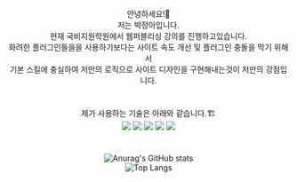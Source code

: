 <div align="center">

안녕하세요!🤗 <br/>
저는 박정아입니다. <br/>
현재 국비지원학원에서 웹퍼블리싱 강의를 진행하고있습니다.<br/>
화려한 플러그인들을을 사용하기보다는 사이트 속도 개선 및 플러그인 충돌을 막기 위해서 <br/>
기본 스킬에 충실하여 저만의 로직으로 사이트 디자인을 구현해내는것이 저만의 강점입니다.<br/>

#

제가 사용하는 기술은 아래와 같습니다.🏗 <br/>
<img src="https://img.shields.io/badge/HTML5-ff0000?style=flat-square&logo=html5&logoColor=white"/>
<img src="https://img.shields.io/badge/CSS3-ff4e00?style=flat-square&logo=CSS3&logoColor=white"/>
<img src="https://img.shields.io/badge/JavaScript-ffc000?style=flat-square&logo=JavaScript&logoColor=white"/>
<img src="https://img.shields.io/badge/jQuery-24ac00?style=flat-square&logo=jQuery&logoColor=white"/>
<img src="https://img.shields.io/badge/SCSS-0096ff?style=flat-square&logo=Sass&logoColor=white"/>
  
  #

![Anurag's GitHub stats](https://github-readme-stats.vercel.app/api?username=anniep8911&theme=moltack&show_icons=true) <br/>
![Top Langs](https://github-readme-stats.vercel.app/api/top-langs/?username=anniep8911&layout=compact&theme=moltack)
